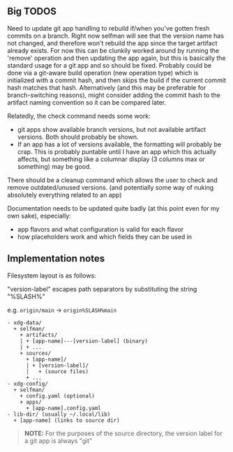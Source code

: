 ## Big TODOS

Need to update git app handling to rebuild if/when you've gotten fresh commits on a branch. Right now selfman will see that the version name has not changed, and therefore won't rebuild the app since the target artifact already exists. For now this can be clunkily worked around by running the 'remove' operation and then updating the app again, but this is basically the standard usage for a git app and so should be fixed. Probably could be done via a git-aware build operation (new operation type) which is initialized with a commit hash, and then skips the build if the current commit hash matches that hash. Alternatively (and this may be preferable for branch-switching reasons), might consider adding the commit hash to the artifact naming convention so it can be compared later.

Relatedly, the check command needs some work:
- git apps show available branch versions, but not available artifact versions. Both should probably be shown.
- If an app has a lot of versions available, the formatting will probably be crap. This is probably puntable until I have an app which this actually affects, but something like a columnar display (3 columns max or something) may be good.

There should be a cleanup command which allows the user to check and remove outdated/unused versions. (and potentially some way of nuking absolutely everything related to an app)

Documentation needs to be updated quite badly (at this point even for my own sake), especially:
- app flavors and what configuration is valid for each flavor
- how placeholders work and which fields they can be used in

## Implementation notes

Filesystem layout is as follows:

"version-label" escapes path separators by substituting the string "%SLASH%"

e.g. `origin/main` -> `origin%SLASH%main`

```
- xdg-data/
  + selfman/
    + artifacts/
    | + [app-name]---[version-label] (binary)
    | + ...
    + sources/
      + [app-name]/
      | + [version-label]/
      |   + (source files)
      + ...
- xdg-config/
  + selfman/
    + config.yaml (optional)
    + apps/
      + [app-name].config.yaml
- lib-dir/ (usually ~/.local/lib)
  + [app-name] (links to source dir)
```

> **NOTE:** For the purposes of the source directory, the version label for a git app is always "git"
